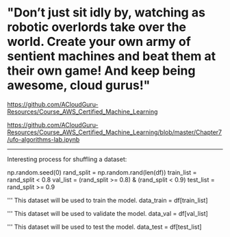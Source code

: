 # "Don’t just sit idly by, watching as robotic overlords take over the world. Create your own army of sentient machines and beat them at their own game! And keep being awesome, cloud gurus!"

https://github.com/ACloudGuru-Resources/Course_AWS_Certified_Machine_Learning

https://github.com/ACloudGuru-Resources/Course_AWS_Certified_Machine_Learning/blob/master/Chapter7/ufo-algorithms-lab.ipynb

*******************************************
Interesting process for shuffling a dataset:

np.random.seed(0)
rand_split = np.random.rand(len(df))
train_list = rand_split < 0.8
val_list = (rand_split >= 0.8) & (rand_split < 0.9)
test_list = rand_split >= 0.9

''' This dataset will be used to train the model.
data_train = df[train_list]

''' This dataset will be used to validate the model.
data_val = df[val_list]

''' This dataset will be used to test the model.
data_test = df[test_list]
